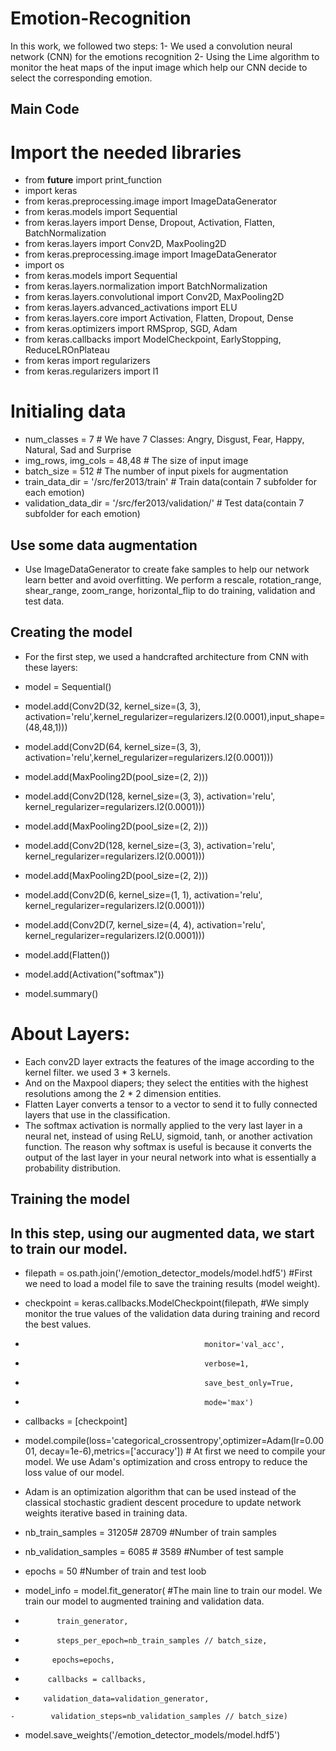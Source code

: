 # Emotion-Recognition
In this work, we followed two steps: 
1- We used a convolution neural network (CNN) for the emotions recognition
2- Using the Lime algorithm to monitor the heat maps of the input image which help our CNN decide to select the corresponding emotion.

Main Code
-
# Import the needed libraries
-   from __future__ import print_function
-   import keras
-   from keras.preprocessing.image import ImageDataGenerator
-   from keras.models import Sequential
-   from keras.layers import Dense, Dropout, Activation, Flatten, BatchNormalization
-   from keras.layers import Conv2D, MaxPooling2D
-   from keras.preprocessing.image import ImageDataGenerator
-   import os
-   from keras.models import Sequential
-   from keras.layers.normalization import BatchNormalization
-   from keras.layers.convolutional import Conv2D, MaxPooling2D
-   from keras.layers.advanced_activations import ELU
-   from keras.layers.core import Activation, Flatten, Dropout, Dense
-   from keras.optimizers import RMSprop, SGD, Adam
-   from keras.callbacks import ModelCheckpoint, EarlyStopping, ReduceLROnPlateau
-   from keras import regularizers
-   from keras.regularizers import l1

# Initialing data
-   num_classes = 7                                        # We have 7 Classes: Angry, Disgust, Fear, Happy, Natural, Sad and Surprise
-   img_rows, img_cols = 48,48                             # The size of input image
-   batch_size = 512                                       # The number of input pixels for augmentation
-   train_data_dir = '/src/fer2013/train'                  # Train data(contain 7 subfolder for each emotion)
-   validation_data_dir = '/src/fer2013/validation/'       # Test data(contain 7 subfolder for each emotion)

Use some data augmentation
-
- Use ImageDataGenerator to create fake samples to help our network learn better and avoid overfitting. We perform a rescale, rotation_range, shear_range, zoom_range, horizontal_flip to do training, validation and test data.
        
Creating the model
-
-   For the first step, we used a handcrafted architecture from CNN with these layers: 
-   model = Sequential()

-   model.add(Conv2D(32, kernel_size=(3, 3), activation='relu',kernel_regularizer=regularizers.l2(0.0001),input_shape=(48,48,1)))
-   model.add(Conv2D(64, kernel_size=(3, 3), activation='relu',kernel_regularizer=regularizers.l2(0.0001)))
-   model.add(MaxPooling2D(pool_size=(2, 2)))

- model.add(Conv2D(128, kernel_size=(3, 3), activation='relu', kernel_regularizer=regularizers.l2(0.0001)))
- model.add(MaxPooling2D(pool_size=(2, 2)))

- model.add(Conv2D(128, kernel_size=(3, 3), activation='relu', kernel_regularizer=regularizers.l2(0.0001)))
- model.add(MaxPooling2D(pool_size=(2, 2)))

- model.add(Conv2D(6, kernel_size=(1, 1), activation='relu', kernel_regularizer=regularizers.l2(0.0001)))
- model.add(Conv2D(7, kernel_size=(4, 4), activation='relu', kernel_regularizer=regularizers.l2(0.0001)))

- model.add(Flatten())
- model.add(Activation("softmax"))
- model.summary()

# About Layers:
- Each conv2D layer extracts the features of the image according to the kernel filter. we used 3 * 3 kernels.
- And on the Maxpool diapers; they select the entities with the highest resolutions among the 2 * 2 dimension entities.
- Flatten Layer converts a tensor to a vector to send it to fully connected layers that use in the classification.
- The softmax activation is normally applied to the very last layer in a neural net, instead of using ReLU, sigmoid, tanh, or another activation function. The reason why softmax is useful is because it converts the output of the last layer in your neural network into what is essentially a probability distribution.

Training the model
-
## In this step, using our augmented data, we start to train our model. 
- filepath = os.path.join('/emotion_detector_models/model.hdf5')   #First we need to load a model file to save the training results (model weight).
                        
- checkpoint = keras.callbacks.ModelCheckpoint(filepath,           #We simply monitor the true values of the validation data during training and record the best values.
-                                             monitor='val_acc',      
-                                             verbose=1,
-                                             save_best_only=True,
-                                             mode='max')
- callbacks = [checkpoint]
- model.compile(loss='categorical_crossentropy',optimizer=Adam(lr=0.0001, decay=1e-6),metrics=['accuracy'])  # At first we need to compile your model. We use Adam's optimization and cross entropy to reduce the loss value of our model.
- Adam is an optimization algorithm that can be used instead of the classical stochastic gradient descent procedure to update network weights iterative based in training data.
- nb_train_samples = 31205# 28709          #Number of train samples
- nb_validation_samples = 6085 # 3589      #Number of test sample
- epochs = 50                              #Number of train and test loob

- model_info = model.fit_generator(                  #The main line to train our model. We train our model to augmented training and validation data.
-            train_generator,
-            steps_per_epoch=nb_train_samples // batch_size,
 -           epochs=epochs,
  -          callbacks = callbacks,
   -         validation_data=validation_generator,
    -        validation_steps=nb_validation_samples // batch_size)

- model.save_weights('/emotion_detector_models/model.hdf5')

